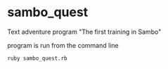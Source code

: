 # sambo_quest
Text adventure program "The first training in Sambo"

program is run from the command line

```
ruby sambo_quest.rb
